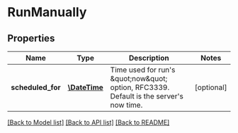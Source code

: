 # RunManually

## Properties
Name | Type | Description | Notes
------------ | ------------- | ------------- | -------------
**scheduled_for** | [**\DateTime**](\DateTime.md) | Time used for run&#39;s \&quot;now\&quot; option, RFC3339.  Default is the server&#39;s now time. | [optional] 

[[Back to Model list]](../README.md#documentation-for-models) [[Back to API list]](../README.md#documentation-for-api-endpoints) [[Back to README]](../README.md)


